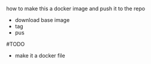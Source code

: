 how to make this a docker image and push it to the repo

- download base image
- tag
- pus

#TODO
- make it a docker file
